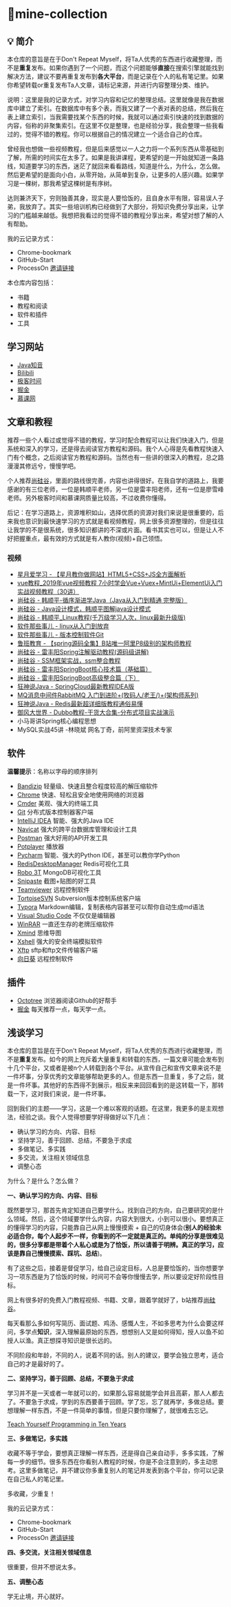 # 📔mine-collection

## 💡 简介

本仓库的意旨是在于Don't Repeat Myself，将Ta人优秀的东西进行收藏整理，而不是**重复**发布。如果你遇到了一个问题，而这个问题能够**直接**在搜索引擎就能找到解决方法，建议不要再重复发布到**各大平台**，而是记录在个人的私有笔记里。如果你希望转载or重复发布Ta人文章，请标记来源，并进行内容整理分类、维护。



说明：这里是我的记录方式，对学习内容和记忆的整理总结。这里就像是我在数据库中建立了索引。在数据库中有多个表，而我又建了一个表对表的总结，然后我在表上建立索引，当我需要找某个东西的时候，我就可以通过索引快速的找到数据的内容，俗称的非聚集索引。在这里不仅是整理，也是经验分享，我会整理一些我看过的，觉得不错的教程。你可以根据自己的情况建立一个适合自己的仓库。



曾经我也想做一些视频教程，但是后来感觉以一人之力将一个系列东西从零基础到了解，所需的时间实在太多了。如果是我讲课程，更希望的是一开始就知道一条路线，知道要学习的东西，迷茫了就回来看看路线，知道是什么，为什么，怎么做。然后更希望的是面向小白，从零开始，从简单到复杂，让更多的人感兴趣。如果学习是一棵树，那我希望这棵树是有序树。



达则兼济天下，穷则独善其身，现实是人要恰饭的，且自身水平有限，容易误人子弟，我放弃了。其实一些培训机构已经做到了大部分，将知识免费分享出来，让学习的门槛越来越低。我想把我看过的觉得不错的教程分享出来，希望对想了解的人有帮助。



我的云记录方式：



- Chrome-bookmark
- GitHub-Start
- ProcessOn [邀请链接](https://www.processon.com/i/5d9c3dfbe4b03347e13613c1)



本仓库内容包括：



- 书籍
- 教程和阅读
- 软件和插件
- 工具



## 学习网站



- [Java知音](https://www.javazhiyin.com/)
- [Bilibili](https://www.bilibili.com/)
- [极客时间](https://time.geekbang.org/)
- [掘金](https://juejin.im/)
- [慕课网](https://www.imooc.com/)



## 文章和教程

推荐一些个人看过或觉得不错的教程，学习时配合教程可以让我们快速入门，但是系统和深入的学习，还是得去阅读官方教程和源码。我个人心得是先看教程快速入门有个概念，之后阅读官方教程和源码。当然也有一些讲的很深入的教程，总之路漫漫其修远兮，慢慢学吧。

个人推荐[尚硅谷](https://www.bilibili.com/read/cv5216534)，里面的路线很完善，内容也讲得很好。在我自学的道路上，我要感谢的有三位老师，一位是韩顺平老师，另一位是雷丰阳老师，还有一位是廖雪峰老师。另外极客时间和慕课网质量比较高，不过收费你懂得。



后记：在学习道路上，资源堆积如山，选择优质的资源对我们来说是很重要的，后来我也意识到最快速学习的方式就是看视频教程，网上很多资源整理的，但是往往让我学的不是很系统，很多知识都讲的不深或片面。看书其实也可以，但是让人不好把握重点，最有效的方式就是有人教你(视频)+自己领悟。



### 视频

- [星月爱学习 -  【星月教你做网站】HTML5+CSS+JS全方面解析](https://www.bilibili.com/video/BV1ds411r7o7)
- [vue教程_2019年vue视频教程 7小时学会Vue+Vuex+MintUi+ElementUi入门实战视频教程（30讲）](https://www.bilibili.com/video/BV1zt411e7fp)
- [尚硅谷 - 韩顺平-循序渐进学Java（Java从入门到精通 完整版）](https://www.bilibili.com/video/BV157411g78y)
- [尚硅谷 - Java设计模式，韩顺平图解java设计模式](https://www.bilibili.com/video/BV1G4411c7N4)
- [尚硅谷 - 韩顺平_Linux教程(千万级学习人次，linux最新升级版)](https://www.bilibili.com/video/BV1dW411M7xL)
- [软件那些事儿 -  linux从入门到放弃](https://www.bilibili.com/video/BV1zs411k73C)
- [软件那些事儿 - 版本控制软件Git](https://www.bilibili.com/video/BV1Ys411W78m)
- [鲁班教育 - 【spring源码全集】B站唯一阿里P8级别的架构师教程](https://www.bilibili.com/video/BV1uE411d7L5)
- [尚硅谷 - 雷丰阳Spring注解驱动教程(源码级讲解)](https://www.bilibili.com/video/BV1gW411W7wy)
- [尚硅谷 - SSM框架实战，ssm整合教程](https://www.bilibili.com/video/BV17W411g7zP)
- [尚硅谷 - 雷丰阳SpringBoot核心技术篇（基础篇）](https://www.bilibili.com/video/BV1FJ41197rF)
- [尚硅谷 - 雷丰阳SpringBoot高级整合篇（下）](https://www.bilibili.com/video/BV1BJ411N7F9?from=search&seid=8821433696147604126)
- [狂神说Java - SpringCloud最新教程IDEA版](https://www.bilibili.com/video/BV1jJ411S7xr)
- [MQ消息中间件RabbitMQ 入门到进阶+(牧码人/老王/)+(架构师系列)](https://www.bilibili.com/video/BV1gW411H7Az)
- [狂神说Java - Redis最新超详细版教程通俗易懂](https://www.bilibili.com/video/BV1S54y1R7SB)
- [御风大世界 - Dubbo教程-干货大合集-分布式项目实战演示](https://www.bilibili.com/video/BV1at41197Z6)
- 小马哥讲Spring核心编程思想
- MySQL实战45讲 -林晓斌 网名丁奇，前阿里资深技术专家



## 软件

**温馨提示**：名称以字母的顺序排列



- [Bandizip](https://www.bandisoft.com/bandizip/) 轻量级、快速且整合程度较高的解压缩软件
- [Chrome](https://www.google.cn/chrome/index.html) 快速、轻松且安全地使用网络的浏览器
- [Cmder](https://cmder.net/) 美观、强大的终端工具
- [Git](https://git-scm.com/downloads) 分布式版本控制器客户端
- [IntelliJ IDEA](https://www.jetbrains.com/idea/download/#section=windows) 智能、强大的Java IDE
- [Navicat](https://navicat.com.cn/products) 强大的跨平台数据库管理和设计工具
- [Postman](https://www.getpostman.com/downloads/) 强大好用的API开发工具
- [Potplayer](http://potplayer.daum.net/?lang=zh_CN) 播放器
- [Pycharm](https://www.jetbrains.com/pycharm/download/#section=windows) 智能、强大的Python IDE，甚至可以教你学Python
- [RedisDesktopManager](https://redisdesktop.com/pricing) Redis可视化工具
- [Robo 3T](https://robomongo.org/download) MongoDB可视化工具
- [Snipaste](https://zh.snipaste.com/) 截图+贴图的好工具
- [Teamviewer](https://www.teamviewer.cn/cn/) 远程控制软件
- [TortoiseSVN](https://tortoisesvn.net/downloads.html) Subversion版本控制系统客户端
- [Typora](https://typora.io/#windows) Markdown编辑，复制表格内容甚至可以帮你自动生成md语法
- [Visual Studio Code](https://code.visualstudio.com/Download) 不仅仅是编辑器
- [WinRAR](http://www.winrar.com.cn/download.htm) 一直还生存的老牌压缩软件
- [Xmind](https://www.xmind.cn/) 思维导图
- [Xshell](https://www.netsarang.com/en/xshell-download/) 强大的安全终端模拟软件
- [Xftp](https://www.netsarang.com/en/xftp-download/) sftp和ftp文件传输客户端
- [向日葵](https://sunlogin.oray.com/personal/download/) 远程控制软件



## 插件

- [Octotree](http://www.cnplugins.com/devtool/octotree/download.html) 浏览器阅读Github的好帮手
- [掘金](https://juejin.im/extension/) 每天推荐一点，每天学一点。



## 浅谈学习

本仓库的意旨是在于Don't Repeat Myself，将Ta人优秀的东西进行收藏整理，而不是**重复**发布。如今的网上充斥着大量重复和转载的东西，一篇文章可能会发布到十几个平台，又或者是被n个人转载到各个平台。从宣传自己和宣传文章来说不是一件坏事，分享优秀的文章能够帮助更多的人。但是东西一旦重复，多了之后，就是一件坏事。其他好的东西得不到展示，相反来来回回看到的是这转载一下，那转载一下，这对我们来说，是一件坏事。



回到我们的主题——学习，这是一个难以客观的话题。在这里，我更多的是主观想法，经验之谈。我个人觉得想要学好得做好以下几点：



- 确认学习的方向、内容、目标
- 坚持学习，善于回顾、总结，不要急于求成
- 多做笔记、多实践
- 多交流，关注相关领域信息
- 调整心态



为什么？是什么？怎么做？



**一、确认学习的方向、内容、目标**

既然要学习，那首先肯定知道自己要学什么。找到自己的方向，自己要研究的是什么领域。然后，这个领域要学什么内容，内容大到很大，小到可以很小。要想真正的懂得学习的内容，只能靠自己从网上慢慢摸索 + 自己的切身体会(**别人的经验未必适合你，每个人起步不一样，你看到的不一定就是真正的。单纯的分享是很难见的，很多分享都是带着个人私心或是为了恰饭，所以请善于明辨。真正的学习，应该是靠自己慢慢摸索、踩坑、总结**)。



有了这些之后，接着是督促学习，给自己设定目标，人总是要恰饭的，当你想要学习一项东西是为了恰饭的时候，时间可不会等你慢慢去学，所以要设定好阶段性目标。



网上有很多好的免费入门教程视频、书籍、文章，跟着学就好了，b站推荐[尚硅谷](https://space.bilibili.com/302417610/)。



每天看那么多如何写简历、面试题、鸡汤、感慨人生，不如多思考为什么会要这样问，多学点**知识**，深入理解最原始的东西，想想别人又是如何得知，授人以鱼不如授人以渔。真正想探寻知识是很长远的。



不同阶段和年龄，不同的人，说着不同的话。别人的建议，要学会独立思考，适合自己的才是最好的了。



**二、坚持学习，善于回顾、总结，不要急于求成**

学习并不是一天或者一年就可以的，如果那么容易就能学会并且高薪，那人人都去了。不要急于求成，学到的东西要善于回顾。学了忘，忘了就再学，多做总结。要想理解一样东西，不是一件简单的事情，但是只要你理解了，就很难去忘记。



[Teach Yourself Programming in Ten Years](http://norvig.com/21-days.html)



**三、多做笔记，多实践**

收藏不等于学会，要想真正理解一样东西，还是得自己亲自动手，多多实践，了解每一步的细节。很多东西在你看别人教程的时候，你是不会注意到的，多主动思考。这里多做笔记，并不建议你多重复别人的笔记并发表到各个平台，你可以记录在自己私人的笔记里。

多收藏，少重复！



我的云记录方式：

- Chrome-bookmark
- GitHub-Start
- ProcessOn [邀请链接](https://www.processon.com/i/5d9c3dfbe4b03347e13613c1)



**四、多交流，关注相关领域信息**

很重要，但并不想说太多。



**五、调整心态**

学无止境，开心就好。
